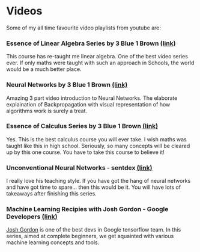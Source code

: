 # Videos
Some of my all time favourite video playlists from youtube are:

### Essence of Linear Algebra Series by 3 Blue 1 Brown [(link)](https://youtu.be/fNk_zzaMoSs)

This course has re-taught me linear algebra. One of the best video series ever. If only maths were taught with such an approach in Schools, the world would be a much better place.

### Neural Networks by 3 Blue 1 Brown [(link)](https://youtu.be/aircAruvnKk)

Amazing 3 part video introduction to Neural Networks. The elaborate explaination of Backpropagation with visual representation of how algorithms work is surely a treat.

### Essence of Calculus Series by 3 Blue 1 Brown [(link)](https://youtu.be/WUvTyaaNkzM)

Yes. This is the best calculus course you will ever take. I wish maths was taught like this in high school. Seriously, so many concepts will be cleared up by this one course. You have to take this course to believe it!

### Unconventional Neural Networks - sentdex [(link)](https://youtu.be/a7Og0ImTg9Q)

I really love his teaching style. If you have got the hang of neural networks and have got time to spare... then this would be it. You will have lots of takeaways after finishing this series.

### Machine Learning Recipies with Josh Gordon - Google Developers [(link)](https://youtu.be/cKxRvEZd3Mw)

[Josh Gordon](https://www.linkedin.com/in/joshuabendergordon/) is one of the best devs in Google tensorflow team. In this series, aimed at complete beginners, we get aquainted with various machine learning concepts and tools. 
